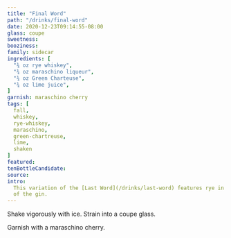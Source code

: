 ```yaml
---
title: "Final Word"
path: "/drinks/final-word"
date: 2020-12-23T09:14:55-08:00
glass: coupe
sweetness:
booziness:
family: sidecar
ingredients: [
  "¾ oz rye whiskey",
  "¾ oz maraschino liqueur",
  "¾ oz Green Charteuse",
  "¾ oz lime juice",
]
garnish: maraschino cherry
tags: [
  fall,
  whiskey,
  rye-whiskey,
  maraschino,
  green-chartreuse,
  lime,
  shaken
]
featured:
tenBottleCandidate:
source:
intro:
  This variation of the [Last Word](/drinks/last-word) features rye in place
  of the gin.
---
```

Shake vigorously with ice. Strain into a coupe glass.

Garnish with a maraschino cherry.
